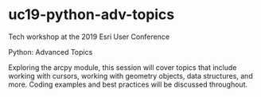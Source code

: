 # uc19-python-adv-topics

Tech workshop at the 2019 Esri User Conference

Python: Advanced Topics

Exploring the arcpy module, this session will cover topics that include working with cursors, working with geometry objects, data structures, and more. Coding examples and best practices will be discussed throughout.
